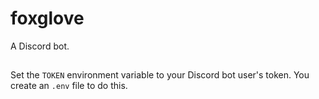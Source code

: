 # foxglove

A Discord bot.

##

Set the `TOKEN` environment variable to your Discord bot user's token. You create an `.env` file to do this.